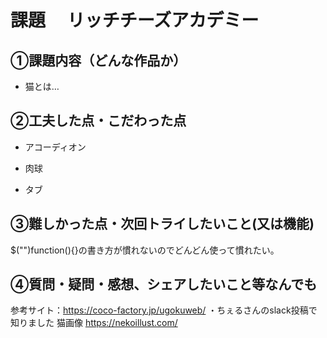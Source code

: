 # 課題　 リッチチーズアカデミー

## ①課題内容（どんな作品か）
- 猫とは…

## ②工夫した点・こだわった点
- アコーディオン
 
- 肉球

- タブ


## ③難しかった点・次回トライしたいこと(又は機能)
 $("")function(){}の書き方が慣れないのでどんどん使って慣れたい。

## ④質問・疑問・感想、シェアしたいこと等なんでも
参考サイト：https://coco-factory.jp/ugokuweb/
・ちぇるさんのslack投稿で知りました
猫画像  https://nekoillust.com/
